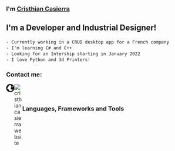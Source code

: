### I'm [Cristhian Casierra][website]

## I'm a Developer and Industrial Designer!
    - Currently working in a CRUD desktop app for a French company 
    - I'm learning C# and C++
    - Looking for an Intership starting in January 2022
    - I love Python and 3d Printers!

### Contact me:

[<img align="left" alt="cristhian casierra website" width="22px" src="https://raw.githubusercontent.com/iconic/open-iconic/master/svg/globe.svg" />][website]

[<img align="left" alt="cristhian casierra website" width="22px" src="https://cdn.jsdelivr.net/npm/simple-icons@v3/icons/linkedin.svg" />][linkedIn]

<br />
<br />

### Languages, Frameworks and Tools



[website]: https://cristhiancasierra.fr/
[linkedIn]: https://www.linkedin.com/in/cristhiancasierra/



